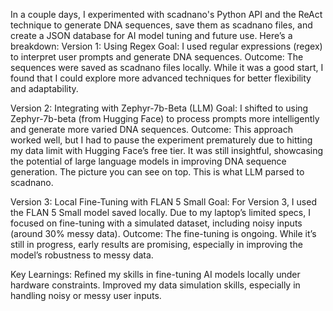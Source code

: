 In a couple days, I experimented with scadnano's Python API and the ReAct technique to generate DNA sequences, save them as scadnano files, and create a JSON database for AI model tuning and future use. Here’s a breakdown:
Version 1: Using Regex
Goal: I used regular expressions (regex) to interpret user prompts and generate DNA sequences.
Outcome: The sequences were saved as scadnano files locally. While it was a good start, I found that I could explore more advanced techniques for better flexibility and adaptability.


Version 2: Integrating with Zephyr-7b-Beta (LLM)
Goal: I shifted to using Zephyr-7b-beta (from Hugging Face) to process prompts more intelligently and generate more varied DNA sequences.
Outcome: This approach worked well, but I had to pause the experiment prematurely due to hitting my data limit with Hugging Face’s free tier. It was still insightful, showcasing the potential of large language models in improving DNA sequence generation. The picture you can see on top. This is what LLM parsed to scadnano.


Version 3: Local Fine-Tuning with FLAN 5 Small
Goal: For Version 3, I used the FLAN 5 Small model saved locally. Due to my laptop’s limited specs, I focused on fine-tuning with a simulated dataset, including noisy inputs (around 30% messy data).
Outcome: The fine-tuning is ongoing. While it’s still in progress, early results are promising, especially in improving the model’s robustness to messy data.


Key Learnings:
Refined my skills in fine-tuning AI models locally under hardware constraints.
Improved my data simulation skills, especially in handling noisy or messy user inputs.
